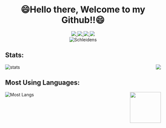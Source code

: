 <!--
**NVTines/NVTines** is a ✨ _special_ ✨ repository because its `README.md` (this file) appears on your GitHub profile.

Here are some ideas to get you started:
- 👋
- 🔭 I’m currently working on ...
- 🌱 I’m currently learning ...
- 👯 I’m looking to collaborate on ...
- 🤔 I’m looking for help with ...
- 💬 Ask me about ...
- 📫 How to reach me: ...
- 😄 Pronouns: ...
- ⚡ Fun fact: ...
-->
<div >
    <h1 align="center">😄Hello there, Welcome to my Github!!😄</h1>
</div>
<div align="center">
  <a href="https://instagram.com/nvtines">
    <img src="https://img.shields.io/badge/Instagram-E4405F?style=for-the-badge&logo=instagram&logoColor=white" />
  </a>
  <a href="https://linkedin.com/in/nvtines">
    <img src="https://img.shields.io/badge/LinkedIn-0077B5?style=for-the-badge&logo=linkedin&logoColor=white" />
  </a>
  <a href="https://facebook.com/nvtines">
    <img src="https://img.shields.io/badge/Facebook-1877F2?style=for-the-badge&logo=facebook&logoColor=white" />
  </a>
  <a href="https://discord.gg/nvtines">
    <img src="https://img.shields.io/badge/Discord-7289DA?style=for-the-badge&logo=discord&logoColor=white"/>
  </a>
</div>
<div align="center">
  <img alt="Schleidens" src="https://cdn.dribbble.com/users/1059583/screenshots/4171367/coding-freak.gif" />
</div>

<h2>Stats:</h2>

![stats](https://github-readme-stats.vercel.app/api?username=NVTines&show_icons=true&title_color=fff&icon_color=79ff97&text_color=9f9f9f&bg_color=151515&include_all_commits=true&count_private=true)
<img align="right" src='https://github.com/Rishit-dagli/Rishit-dagli/blob/master/images/octocat-anime.gif'>

<h2>Most Using Languages:</h2>

![Most Langs](https://github-readme-stats.vercel.app/api/top-langs/?username=NVTines&show_icons=true&title_color=fff&icon_color=79ff97&text_color=9f9f9f&bg_color=151515&include_all_commits=true&count_private=true&layout=compact)
<img align="right" src='https://github.com/Rishit-dagli/Rishit-dagli/blob/master/images/Hi.gif' width='100px'>

